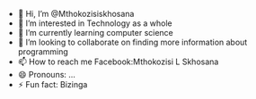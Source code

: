 - 👋 Hi, I’m @Mthokozisiskhosana
- 👀 I’m interested in Technology as a whole
- 🌱 I’m currently learning computer science 
- 💞️ I’m looking to collaborate on finding more information about programming 
- 📫 How to reach me Facebook:Mthokozisi L Skhosana 
- 😄 Pronouns: ...
- ⚡ Fun fact: Bizinga

<!---
Mthokozisiskhosana/Mthokozisiskhosana is a ✨ special ✨ repository because its `README.md` (this file) appears on your GitHub profile.
You can click the Preview link to take a look at your changes.
--->
